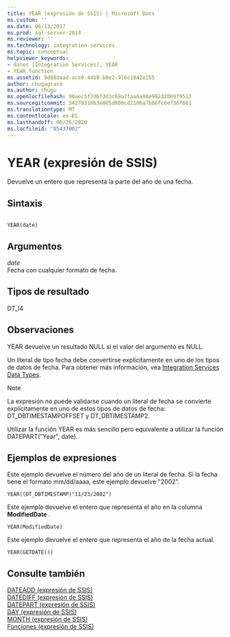 ```yaml
---
title: YEAR (expresión de SSIS) | Microsoft Docs
ms.custom: ''
ms.date: 06/13/2017
ms.prod: sql-server-2014
ms.reviewer: ''
ms.technology: integration-services
ms.topic: conceptual
helpviewer_keywords:
- dates [Integration Services], YEAR
- YEAR function
ms.assetid: 9d88dead-ace8-44b9-b8e2-916c1842e155
author: chugugrace
ms.author: chugu
ms.openlocfilehash: 90aec5f7dbf3d3c69a7faa6a98e98232069f9513
ms.sourcegitcommit: 34278310b3e005d008cd2106a7b86fc6e736f661
ms.translationtype: MT
ms.contentlocale: es-ES
ms.lasthandoff: 06/26/2020
ms.locfileid: "85437002"
---
```

# <a name="year-ssis-expression"></a>YEAR (expresión de SSIS)
  Devuelve un entero que representa la parte del año de una fecha.  
  
## <a name="syntax"></a>Sintaxis  
  
```  
  
YEAR(date)  
```  
  
## <a name="arguments"></a>Argumentos  
 *date*  
 Fecha con cualquier formato de fecha.  
  
## <a name="result-types"></a>Tipos de resultado  
 DT_I4  
  
## <a name="remarks"></a>Observaciones  
 YEAR devuelve un resultado NULL si el valor del argumento es NULL.  
  
 Un literal de tipo fecha debe convertirse explícitamente en uno de los tipos de datos de fecha. Para obtener más información, vea [Integration Services Data Types](../data-flow/integration-services-data-types.md).  
  
> [!NOTE]  
>  La expresión no puede validarse cuando un literal de fecha se convierte explícitamente en uno de estos tipos de datos de fecha: DT_DBTIMESTAMPOFFSET y DT_DBTIMESTAMP2.  
  
 Utilizar la función YEAR es más sencillo pero equivalente a utilizar la función DATEPART("Year", date).  
  
## <a name="expression-examples"></a>Ejemplos de expresiones  
 Este ejemplo devuelve el número del año de un literal de fecha. Si la fecha tiene el formato mm/dd/aaaa, este ejemplo devuelve "2002".  
  
```  
YEAR((DT_DBTIMESTAMP)"11/23/2002")  
```  
  
 Este ejemplo devuelve el entero que representa el año en la columna **ModifiedDate** .  
  
```  
YEAR(ModifiedDate)  
```  
  
 Este ejemplo devuelve el entero que representa el año de la fecha actual.  
  
```  
YEAR(GETDATE())  
```  
  
## <a name="see-also"></a>Consulte también  
 [DATEADD &#40;expresión de SSIS&#41;](dateadd-ssis-expression.md)   
 [DATEDIFF &#40;expresión de SSIS&#41;](datediff-ssis-expression.md)   
 [DATEPART &#40;expresión de SSIS&#41;](datepart-ssis-expression.md)   
 [DAY &#40;expresión de SSIS&#41;](day-ssis-expression.md)   
 [MONTH &#40;expresión de SSIS&#41;](month-ssis-expression.md)   
 [Funciones &#40;expresión de SSIS&#41;](functions-ssis-expression.md)  
  
  
